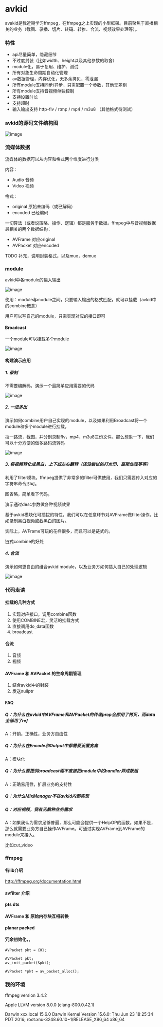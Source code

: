 # avkid

avakid是我近期学习ffmpeg，在ffmpeg之上实现的小型框架。目前聚焦于直播相关的业务（截图、录播、切片、转码、转推、合流、视频效果处理等）。

### 特性

* api尽量简单，隐藏细节
* 不过度封装（比如width、height以及其他参数的取舍）
* module化，易于复用、维护、测试
* 所有对象生命周期自动化管理
* av数据管理，内存优化，无多余拷贝，零泄漏
* 所有module支持同步/异步，只需配置一个参数，其他无差别
* 所有module支持音视频单独控制
* 支持设置时长
* 支持超时
* 输入输出支持 http-flv / rtmp / mp4 / m3u8 （其他格式待测试）

### avkid的源码文件结构图

![image](./doc/all.png)

### 流媒体数据

流媒体的数据可以从内容和格式两个维度进行分类

内容：

* Audio 音频
* Video 视频

格式：

- original 原始未编码（或已解码）
- encoded 已经编码

一切算法（或者说策略、操作、逻辑）都是服务于数据。ffmpeg中与音视频数据最相关的两个数据结构：

* AVFrame 对应original
* AVPacket 对应encoded

TODO 补充，说明封装格式，以及mux，demux

### module

avkid中各module的输入输出

![image](./doc/all_module.png)

使用：module与module之间，只要输入输出的格式匹配，就可以挂载（avkid中的combine概念）

用户可以写自己的module，只需实现对应的接口即可

#### Broadcast

一个module可以挂载多个module

![image](./doc/module_interface.png)

#### 构建演示应用

##### 1. 录制

不需要编解码，演示一个最简单应用需要的代码

![image](./doc/rtmpdump.png)

##### 2. 一进多出

演示如何combine用户自己实现的module，以及如果利用Broadcast将一个module和多个module进行挂载。

拉一路流，截图，并分别录制flv，mp4，m3u8三份文件。那么想象一下，我们可以十分方便的做多路码流转码

![image](./doc/bc.png)

##### 3. 将视频转化成黑白，上下或左右翻转（还没尝试的打水印、高斯处理等等）

利用了filter模块。ffmpeg提供了非常多的filter可供使用，我们只需要传入对应的字符串命令即可。

图省略，简单看下代码。

演示通过desc参数做各种视频效果

基于avkid模块化可插拔的特性，我们可以在任意环节对AVFrame做filter操作。比如录制黑白视频或截黑白的图片。

实际上，AVFrame可玩的花样很多，而且可以是链式的。

链式combine的好处

##### 4. 合流

演示如何更自由的组合avkid module，以及业务方如何插入自己的处理逻辑

![image](./doc/mix.png)

### 代码走读

#### 挂载的几种方式

1. 实现对应接口，调用combine函数
2. 使用COMBINE宏，灵活的挂载方式
3. 直接调用do_data函数
4. broadcast

#### 合流

1. 音频
2. 视频

#### AVFrame 和 AVPacket 的生命周期管理

1. 结合avkid中的封装
2. 发送nullptr

#### FAQ

##### Q：为什么在avkid中AVFrame和AVPacket的传递prop全部用了拷贝，而data全部用了ref

A：开销，正确性，业务方自由性

##### Q：为什么在Encode和Output中都需要设置宽高

A：模块化

##### Q：为什么要提供broadcast而不直接把module中的handler弄成数组

A：正确易用性，扩展业务的支持性

##### Q：为什么MixManager不在avkid内部实现

##### Q：对应视频，我有无数种业务需求

A：如果我认为需求足够普遍，那么可能会提供一个HelpOP的函数，如果不是，那么就需要业务方自己操作AVFrame。可通过实现AVFrame到AVFrame的module来接入。

比如cut_video

### ffmpeg

#### 各lib介绍

http://ffmpeg.org/documentation.html

#### avfilter 介绍

#### pts dts

#### AVFrame 和 原始内存块互相转换

#### planar packed

#### 冗余初始化，，

```
AVPacket pkt = {0};

AVPacket pkt;
av_init_packet(&pkt);

AVPacket *pkt = av_packet_alloc();
```

### 我的环境

ffmpeg version 3.4.2

Apple LLVM version 8.0.0 (clang-800.0.42.1)

Darwin xxx.local 15.6.0 Darwin Kernel Version 15.6.0: Thu Jun 23 18:25:34 PDT 2016; root:xnu-3248.60.10~1/RELEASE_X86_64 x86_64

